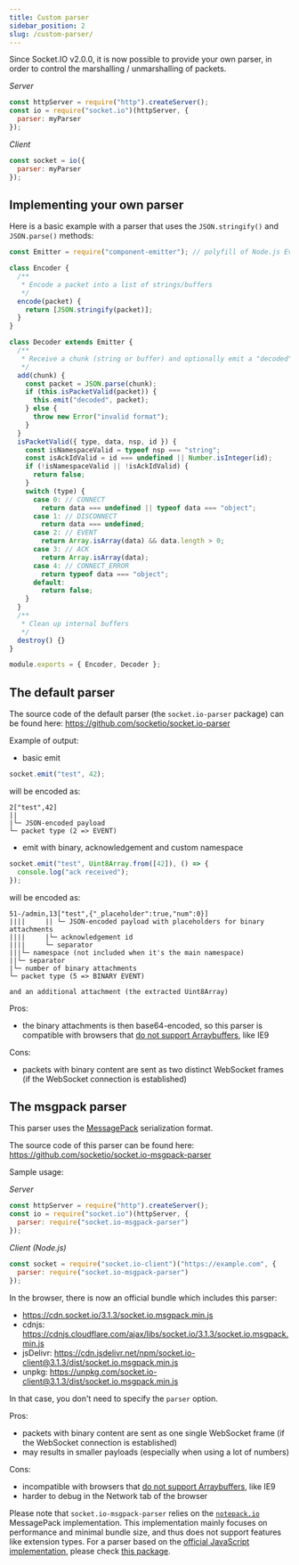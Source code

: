 ```yaml
---
title: Custom parser
sidebar_position: 2
slug: /custom-parser/
---
```


Since Socket.IO v2.0.0, it is now possible to provide your own parser, in order to control the marshalling / unmarshalling of packets.

*Server*

```js
const httpServer = require("http").createServer();
const io = require("socket.io")(httpServer, {
  parser: myParser
});
```

*Client*

```js
const socket = io({
  parser: myParser
});
```

## Implementing your own parser

Here is a basic example with a parser that uses the `JSON.stringify()` and `JSON.parse()` methods:

```js
const Emitter = require("component-emitter"); // polyfill of Node.js EventEmitter in the browser 

class Encoder {
  /**
   * Encode a packet into a list of strings/buffers
   */
  encode(packet) {
    return [JSON.stringify(packet)];
  }
}

class Decoder extends Emitter {
  /**
   * Receive a chunk (string or buffer) and optionally emit a "decoded" event with the reconstructed packet
   */
  add(chunk) {
    const packet = JSON.parse(chunk);
    if (this.isPacketValid(packet)) {
      this.emit("decoded", packet);
    } else {
      throw new Error("invalid format");
    }
  }
  isPacketValid({ type, data, nsp, id }) {
    const isNamespaceValid = typeof nsp === "string";
    const isAckIdValid = id === undefined || Number.isInteger(id);
    if (!isNamespaceValid || !isAckIdValid) {
      return false;
    }
    switch (type) {
      case 0: // CONNECT
        return data === undefined || typeof data === "object";
      case 1: // DISCONNECT
        return data === undefined;
      case 2: // EVENT
        return Array.isArray(data) && data.length > 0;
      case 3: // ACK
        return Array.isArray(data);
      case 4: // CONNECT_ERROR
        return typeof data === "object";
      default:
        return false;
    }
  }
  /**
   * Clean up internal buffers
   */
  destroy() {}
}

module.exports = { Encoder, Decoder };
```

## The default parser

The source code of the default parser (the `socket.io-parser` package) can be found here: https://github.com/socketio/socket.io-parser

Example of output:

- basic emit

```js
socket.emit("test", 42);
```

will be encoded as:

```
2["test",42]
||
|└─ JSON-encoded payload
└─ packet type (2 => EVENT)
```

- emit with binary, acknowledgement and custom namespace

```js
socket.emit("test", Uint8Array.from([42]), () => {
  console.log("ack received");
});
```

will be encoded as:

```
51-/admin,13["test",{"_placeholder":true,"num":0}]
||||     || └─ JSON-encoded payload with placeholders for binary attachments
||||     |└─ acknowledgement id
||||     └─ separator
|||└─ namespace (not included when it's the main namespace)
||└─ separator
|└─ number of binary attachments
└─ packet type (5 => BINARY EVENT)

and an additional attachment (the extracted Uint8Array)
```

Pros:

- the binary attachments is then base64-encoded, so this parser is compatible with browsers that [do not support Arraybuffers](https://caniuse.com/mdn-javascript_builtins_arraybuffer), like IE9

Cons:

- packets with binary content are sent as two distinct WebSocket frames (if the WebSocket connection is established)

## The msgpack parser

This parser uses the [MessagePack](https://msgpack.org/) serialization format.

The source code of this parser can be found here: https://github.com/socketio/socket.io-msgpack-parser

Sample usage:

*Server*

```js
const httpServer = require("http").createServer();
const io = require("socket.io")(httpServer, {
  parser: require("socket.io-msgpack-parser")
});
```

*Client (Node.js)*

```js
const socket = require("socket.io-client")("https://example.com", {
  parser: require("socket.io-msgpack-parser")
});
```

In the browser, there is now an official bundle which includes this parser:

- https://cdn.socket.io/3.1.3/socket.io.msgpack.min.js
- cdnjs: https://cdnjs.cloudflare.com/ajax/libs/socket.io/3.1.3/socket.io.msgpack.min.js
- jsDelivr: https://cdn.jsdelivr.net/npm/socket.io-client@3.1.3/dist/socket.io.msgpack.min.js
- unpkg: https://unpkg.com/socket.io-client@3.1.3/dist/socket.io.msgpack.min.js

In that case, you don't need to specify the `parser` option.

Pros:

- packets with binary content are sent as one single WebSocket frame (if the WebSocket connection is established)
- may results in smaller payloads (especially when using a lot of numbers)

Cons:

- incompatible with browsers that [do not support Arraybuffers](https://caniuse.com/mdn-javascript_builtins_arraybuffer), like IE9
- harder to debug in the Network tab of the browser

Please note that `socket.io-msgpack-parser` relies on the [`notepack.io`](https://github.com/darrachequesne/notepack) MessagePack implementation. This implementation mainly focuses on performance and minimal bundle size, and thus does not support features like extension types. For a parser based on the [official JavaScript implementation](https://github.com/msgpack/msgpack-javascript), please check [this package](https://www.npmjs.com/package/@skgdev/socket.io-msgpack-javascript).

